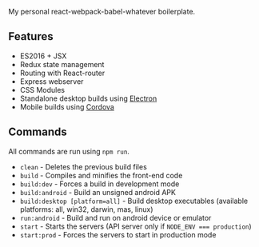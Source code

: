 My personal react-webpack-babel-whatever boilerplate.

## Features
* ES2016 + JSX
* Redux state management
* Routing with React-router
* Express webserver
* CSS Modules
* Standalone desktop builds using [Electron](http://electron.atom.io/)
* Mobile builds using [Cordova](https://cordova.apache.org/)

## Commands

All commands are run using `npm run`.

* `clean` - Deletes the previous build files
* `build` - Compiles and minifies the front-end code
* `build:dev` - Forces a build in development mode
* `build:android` - Build an unsigned android APK
* `build:desktop [platform=all]` - Build desktop executables (available platforms: all, win32, darwin, mas, linux)
* `run:android` - Build and run on android device or emulator
* `start` - Starts the servers (API server only if `NODE_ENV === production`)
* `start:prod` - Forces the servers to start in production mode
